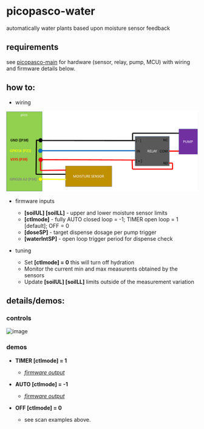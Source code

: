 # picopasco-water

automatically water plants based upon moisture sensor feedback

## requirements

see [picopasco-main](https://github.com/GrayHatGuy/picopasco#parts) for hardware (sensor, relay, pump, MCU) with wiring and firmware details below.

## how to:

* wiring 

![image](https://github.com/GrayHatGuy/picopasco-water/blob/93da9541c35fa700cd6ab06cf1b844db552e3922/picopasco-water-wiring.png)

* firmware inputs

  - **[soilUL] [soilLL]** - upper and lower moisture sensor limits 
  - **[ctlmode]** - fully AUTO closed loop = -1; TIMER open loop = 1 [default]; OFF = 0
  - **[doseSP]** - target dispense dosage per pump trigger
  - **[waterIntSP]** - open loop trigger period for dispense check 
  
* tuning

  - Set **[ctlmode] = 0** this will turn off hydration  
  - Monitor the current min and max measurents obtained by the sensors
  - Update **[soilUL] [soilLL]** limits outside of the measurement variation 
  
## details/demos:

### controls

 ![image]([https://github.com/GrayHatGuy/picopasco-water/blob/c13cb4fbaa6a2ea24d01a6d176c772c543ddec8f/picopasco-water-controls.png](https://github.com/GrayHatGuy/picopasco-water/blob/47aa70fdd3693d7fd8305aa7a06bb26d520f305f/picopasco-water-wiring.png))

### demos 
  - **TIMER [ctlmode] = 1** 
    * [_firmware output_](https://youtube.com/shorts/7hno1aNq0y4?feature=share) 
     
  - **AUTO [ctlmode] = -1**
    * [_firmware output_](https://youtu.be/WC2HDOqH6xY) 
      
  - **OFF [ctlmode] = 0** 
    * see scan examples above.

     

